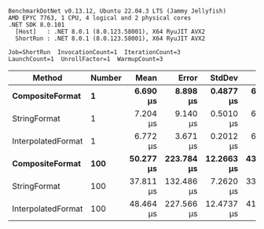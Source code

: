 ```

BenchmarkDotNet v0.13.12, Ubuntu 22.04.3 LTS (Jammy Jellyfish)
AMD EPYC 7763, 1 CPU, 4 logical and 2 physical cores
.NET SDK 8.0.101
  [Host]   : .NET 8.0.1 (8.0.123.58001), X64 RyuJIT AVX2
  ShortRun : .NET 8.0.1 (8.0.123.58001), X64 RyuJIT AVX2

Job=ShortRun  InvocationCount=1  IterationCount=3  
LaunchCount=1  UnrollFactor=1  WarmupCount=3  

```
| Method             | Number | Mean      | Error      | StdDev     | Min       | Max       | Allocated |
|------------------- |------- |----------:|-----------:|-----------:|----------:|----------:|----------:|
| **CompositeFormat**    | **1**      |  **6.690 μs** |   **8.898 μs** |  **0.4877 μs** |  **6.162 μs** |  **7.124 μs** |     **872 B** |
| StringFormat       | 1      |  7.204 μs |   9.140 μs |  0.5010 μs |  6.702 μs |  7.705 μs |     896 B |
| InterpolatedFormat | 1      |  6.772 μs |   3.671 μs |  0.2012 μs |  6.562 μs |  6.963 μs |     872 B |
| **CompositeFormat**    | **100**    | **50.277 μs** | **223.784 μs** | **12.2663 μs** | **43.080 μs** | **64.440 μs** |   **14336 B** |
| StringFormat       | 100    | 37.811 μs | 132.486 μs |  7.2620 μs | 33.583 μs | 46.196 μs |   16736 B |
| InterpolatedFormat | 100    | 48.464 μs | 227.566 μs | 12.4737 μs | 41.247 μs | 62.867 μs |   14336 B |
